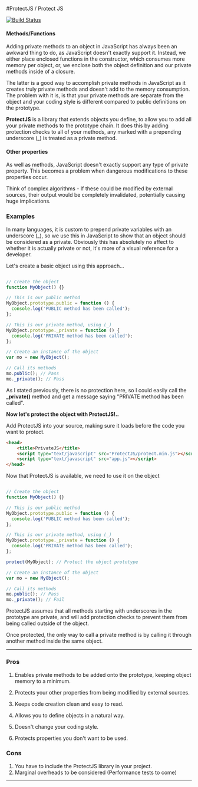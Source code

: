 #ProtectJS / Protect JS

[![Build Status](https://travis-ci.org/TremayneChrist/ProtectJS.svg?branch=master)](https://travis-ci.org/TremayneChrist/ProtectJS)

#### Methods/Functions
Adding private methods to an object in JavaScript has always been an awkward thing to do, as JavaScript doesn't exactly support it. Instead, we either place enclosed functions in the constructor, which consumes more memory per object, or, we enclose both the object definition and our private methods inside of a closure.

The latter is a good way to accomplish private methods in JavaScript as it creates truly private methods and doesn't add to the memory consumption. The problem with it is, is that your private methods are separate from the object and your coding style is different compared to public definitions on the prototype.

**ProtectJS** is a library that extends objects you define, to allow you to add all your private methods to the prototype chain. It does this by adding protection checks to all of your methods, any marked with a prepending underscore (_) is treated as a private method.

#### Other properties

As well as methods, JavaScript doesn't exactly support any type of private property. This becomes a problem when dangerous modifications to these properties occur.

Think of complex algorithms - If these could be modified by external sources, their output would be completely invalidated, potentially causing huge implications.


### Examples

In many languages, it is custom to prepend private variables with an underscore (_), so we use this in JavaScript to show that an object should be considered as a private. Obviously this has absolutely no affect to whether it is actually private or not, it's more of a visual reference for a developer.

Let's create a basic object using this approach...

```javascript

// Create the object
function MyObject() {}

// This is our public method
MyObject.prototype.public = function () {
  console.log('PUBLIC method has been called');
};

// This is our private method, using (_)
MyObject.prototype._private = function () {
  console.log('PRIVATE method has been called');
};

// Create an instance of the object
var mo = new MyObject();

// Call its methods
mo.public(); // Pass
mo._private(); // Pass

```
As I stated previously, there is no protection here, so I could easily call the **_private()** method and get a message saying "PRIVATE method has been called".

**Now let's protect the object with ProtectJS!..**

Add ProtectJS into your source, making sure it loads before the code you want to protect.

```html
<head>
    <title>PrivateJS</title>
    <script type="text/javascript" src="ProtectJS/protect.min.js"></script>
    <script type="text/javascript" src="app.js"></script>
</head>
```

Now that ProtectJS is available, we need to use it on the object

```javascript

// Create the object
function MyObject() {}

// This is our public method
MyObject.prototype.public = function () {
  console.log('PUBLIC method has been called');
};

// This is our private method, using (_)
MyObject.prototype._private = function () {
  console.log('PRIVATE method has been called');
};

protect(MyObject); // Protect the object prototype

// Create an instance of the object
var mo = new MyObject();

// Call its methods
mo.public(); // Pass
mo._private(); // Fail

```

ProtectJS assumes that all methods starting with underscores in the prototype are private, and will add protection checks to prevent them from being called outside of the object.

Once protected, the only way to call a private method is by calling it through another method inside the same object.


---

### Pros

1. Enables private methods to be added onto the prototype, keeping object memory to a minimum.

2. Protects your other properties from being modified by external sources.

3. Keeps code creation clean and easy to read.

4. Allows you to define objects in a natural way.

5. Doesn't change your coding style.

6. Protects properties you don't want to be used.


### Cons

1. You have to include the ProtectJS library in your project.
2. Marginal overheads to be considered (Performance tests to come)

---
